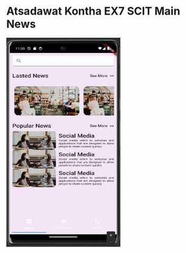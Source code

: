 # Atsadawat Kontha EX7 SCIT Main News

<img src="result_news.JPG" style="width: 300px; height: 550px">